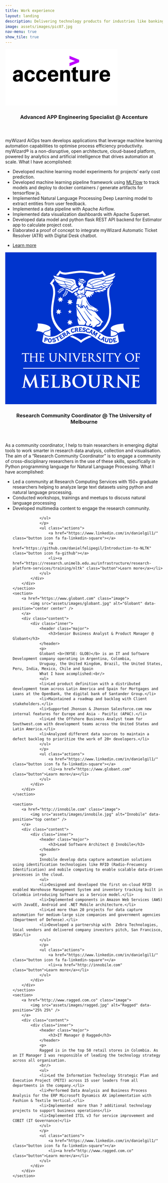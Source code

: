 ```yaml
---
title: Work experience
layout: landing
description: Delivering technology products for industries like banking, manufacturing, healthcare, retail and consulting.
image: assets/images/pic07.jpg
nav-menu: true
show_tile: true
---
```


<!-- Main -->
<div id="main">

<!-- One -->
<!-- 
<section id="one">
	<div class="inner">
		<header class="major">
			<h2>The University of Melbourne</h2>
			<a href="" class="button icon fa-github">github</a>
		</header>
		<p></p>
	</div>
</section>
-->

<!-- Two -->
<section id="two" class="spotlights">
	<section>
		<a href="https://www.accenture.com/hu-en/services/applied-intelligence/mywizard-intelligent-automation-platform" class="image">
			<img src="assets/images/accenture.png" alt="Accenture" data-position="top left" />
		</a>
		<div class="content">
			<div class="inner">
				<header class="major">
					<h3>Advanced APP Engineering Specialist @ Accenture</h3>
				</header>
				<p>
				myWizard AiOps team develops applications that leverage machine learning automation capabilities to optimise process efficiency productivity.
				myWizard® is a non-disruptive, open architecture, cloud-based platform, powered by analytics and artificial intelligence that drives automation at scale.
				What I have acomplished:<br/>
				<ul>
				<li>Developed machine learning model experiments for projects’ early cost prediction.</li>
				<li>Developed machine learning pipeline framework using <a href="https://mlflow.org/">MLFlow</a> to track models and deploy to docker containers / generate artifacts for tensorflow js.</li>
				<li>Implemented Natural Language Processing Deep Learning model to extract entities from user feedback.</li>
				<li>Implemented a data pipeline with Apache Airflow.</li>
				<li>Implemented data visualization dashboards with Apache Superset.</li>
				<li>Developed data model and python flask REST API backend for Estimator app to calculate project cost.</li>
				<li>Elaborated a proof of concept to integrate myWizard Automatic Ticket Resolver (ATR) with Digital Desk chatbot.</li>
				</ul>
				</p>
				<ul class="actions">
                    <a href="https://www.linkedin.com/in/danielgil1/" class="button icon fa fa-linkedin-square"></a>
					<li><a href="https://www.accenture.com/hu-en/services/applied-intelligence/mywizard-intelligent-automation-platform" class="button">Learn more</a></li>
				</ul>
			</div>
		</div>
	</section>
    <section>
		<a href="https://research.unimelb.edu.au/infrastructure/research-platform-services" class="image">
			<img src="assets/images/unimelb.jpg" alt="Unimelb" data-position="top center" />
		</a>
		<div class="content">
			<div class="inner">
				<header class="major">
					<h3>Research Community Coordinator @ The University of Melbourne</h3>
				</header>
				<p>As a community coordinator, I help to train researchers in emerging digital tools to work smarter in research data analysis, collection and visualisation. The aim of a “Research Community Coordinator” is to engage a community of cross-disciplinary researchers in the use of these skills, specifically in Python programming language for Natural Language Processing.
				What I have acomplished:<br/>
				<ul>
				<li>Led a community at Research Computing Services with 150+ graduate researchers helping to analyze large text datasets using python and natural language processing.</li>
				<li>Conducted workshops, trainings and meetups to discuss natural language processing </li>
				<li>Developed multimedia content to engage the research community.</li>

				</ul>
				</p>
				<ul class="actions">
                    <a href="https://www.linkedin.com/in/danielgil1/" class="button icon fa fa-linkedin-square"></a>
                    <a href="https://github.com/danielfelipegil/Introduction-to-NLTK" class="button icon fa-github"></a>
					<li><a href="https://research.unimelb.edu.au/infrastructure/research-platform-services/training/nltk" class="button">Learn more</a></li>
				</ul>
			</div>
		</div>
	</section>
	<section>
		<a href="https://www.globant.com" class="image">
			<img src="assets/images/globant.jpg" alt="Globant" data-position="center center" />
		</a>
		<div class="content">
			<div class="inner">
				<header class="major">
					<h3>Senior Business Analyst & Product Manager @ Globant</h3>
				</header>
				<p>
				Globant <b>(NYSE: GLOB)</b> is an IT and Software Development company operating in Argentina, Colombia,
				Uruguay, the United Kingdom, Brazil, the United States, Peru, India, Mexico, Chile and Spain
                What I have acomplished:<br/>
				<ul>
                <li>Led product definition with a distributed development team across Latin America and Spain for Mortgages and Loans at the OpenBank, the digital bank of Santander Group.</li>
				<li>Maintained a roadmap and backlog with Client stakeholders.</li>
				<li>Supported Jhonson & Jhonson Salesforce.com new internal features for Europe and Asia - Pacific (APAC).</li>
				<li>Led the Offshore Business Analyst team for Southwest.com with development teams across the United States and Latin America.</li>
				<li>Analyzed different data sources to maintain a defect backlog to prioritize the work of 20+ developers.</li>
				</ul>
				</p>
				<ul class="actions">
                    <a href="https://www.linkedin.com/in/danielgil1/" class="button icon fa fa-linkedin-square"></a>
					<li><a href="https://www.globant.com" class="button">Learn more</a></li>
				</ul>
			</div>
		</div>
	</section>

	<section>
		<a href="http://innobile.com" class="image">
			<img src="assets/images/innobile.jpg" alt="Innobile" data-position="top center" />
		</a>
		<div class="content">
			<div class="inner">
				<header class="major">
					<h3>Lead Software Architect @ Innobile</h3>
				</header>
				<p>
				Innobile develop data capture automation solutions using identification technologies like RFID (Radio-Frecuency Identification) and mobile computing to enable scalable data-driven processes in the cloud.
                <ul>
                <li>Designed and developed the first on-cloud RFID enabled Warehouse Management System and inventory tracking built in Colombia introducing Software as a Service model.</li>
				<li>Implemented components in Amazon Web Services (AWS) with JavaEE, Android and .NET Mobile architecture.</li>
				<li>Led more than 20 projects for data capture automation for medium-large size companies and government agencies (Department of Defense).</li>
				<li>Developed a partnership with  Zebra Technologies, local vendors and delivered company investors pitch, San Francisco, USA</li>
				</ul>
                </p>
				<ul class="actions">
                    <a href="https://www.linkedin.com/in/danielgil1/" class="button icon fa fa-linkedin-square"></a>
					<li><a href="http://innobile.com" class="button">Learn more</a></li>
				</ul>
			</div>
		</div>
	</section>
	<section>
		<a href="http://www.ragged.com.co" class="image">
			<img src="assets/images/ragged.jpg" alt="Ragged" data-position="25% 25%" />
		</a>
		<div class="content">
			<div class="inner">
				<header class="major">
					<h3>IT Manager @ Ragged</h3>
				</header>
				<p>
                Ragged is in the top 50 retail stores in Colombia. As an IT Manager I was responsible of leading the technology strategy across all organisation.
                <br/>
                <ul>
                <li>Led the Information Technology Strategic Plan and Execution Project (PETI) across 15 user leaders from all departments in the company.</li>
				<li>Performed Data Analysis and Business Process Analysis for the ERP Microsoft Dynamics AX implementation with Fashion & Textile Vertical.</li>
				<li>Implemented  more than 7 additional technology projects to support business operations</li>
				<li>Implemented ITIL v3 for service improvement and COBIT (IT Governance)</li>
                </ul>
                </p>
				<ul class="actions">
                    <a href="https://www.linkedin.com/in/danielgil1/" class="button icon fa fa-linkedin-square"></a>
					<li><a href="http://www.ragged.com.co" class="button">Learn more</a></li>
				</ul>
			</div>
		</div>
	</section>
</section>

<!-- Three -->
<!--
<section id="three">
	<div class="inner">
		<header class="major">
			<h2>Massa libero</h2>
		</header>
		<p>Nullam et orci eu lorem consequat tincidunt vivamus et sagittis libero. Mauris aliquet magna magna sed nunc rhoncus pharetra. Pellentesque condimentum sem. In efficitur ligula tate urna. Maecenas laoreet massa vel lacinia pellentesque lorem ipsum dolor. Nullam et orci eu lorem consequat tincidunt. Vivamus et sagittis libero. Mauris aliquet magna magna sed nunc rhoncus amet pharetra et feugiat tempus.</p>
		<ul class="actions">
			<li><a href="generic.html" class="button next">Get Started</a></li>
		</ul>
	</div>
</section>
-->
</div>

